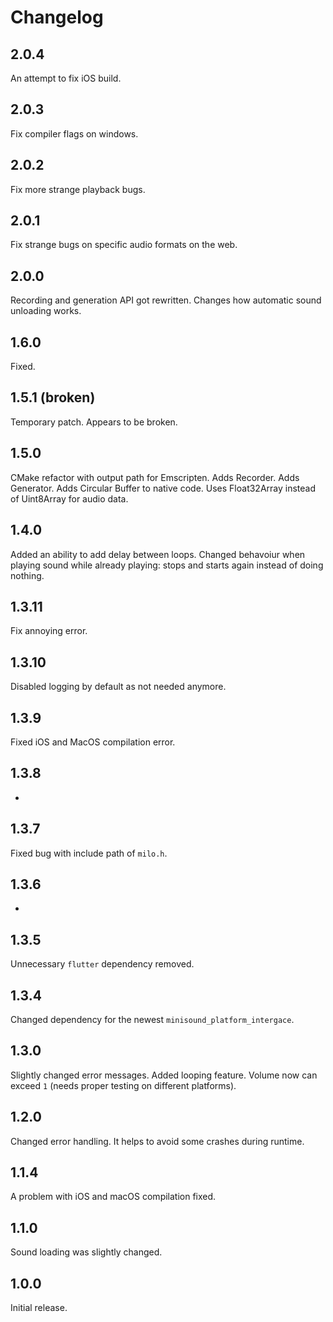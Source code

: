 # Changelog

## 2.0.4

An attempt to fix iOS build.

## 2.0.3

Fix compiler flags on windows.

## 2.0.2

Fix more strange playback bugs.

## 2.0.1

Fix strange bugs on specific audio formats on the web.

## 2.0.0

Recording and generation API got rewritten.
Changes how automatic sound unloading works.

## 1.6.0

Fixed.

## 1.5.1 (broken)

Temporary patch.
Appears to be broken.

## 1.5.0

CMake refactor with output path for Emscripten.
Adds Recorder.
Adds Generator.
Adds Circular Buffer to native code.
Uses Float32Array instead of Uint8Array for audio data.

## 1.4.0

Added an ability to add delay between loops.
Changed behavoiur when playing sound while already playing: stops and starts again instead of doing nothing.

## 1.3.11

Fix annoying error.

## 1.3.10

Disabled logging by default as not needed anymore.

## 1.3.9

Fixed iOS and MacOS compilation error.

## 1.3.8

-

## 1.3.7

Fixed bug with include path of `milo.h`.

## 1.3.6

-

## 1.3.5

Unnecessary `flutter` dependency removed.

## 1.3.4

Changed dependency for the newest `minisound_platform_intergace`.

## 1.3.0

Slightly changed error messages.
Added looping feature.
Volume now can exceed `1` (needs proper testing on different platforms).

## 1.2.0

Changed error handling. It helps to avoid some crashes during runtime.

## 1.1.4

A problem with iOS and macOS compilation fixed.

## 1.1.0

Sound loading was slightly changed.

## 1.0.0

Initial release.
